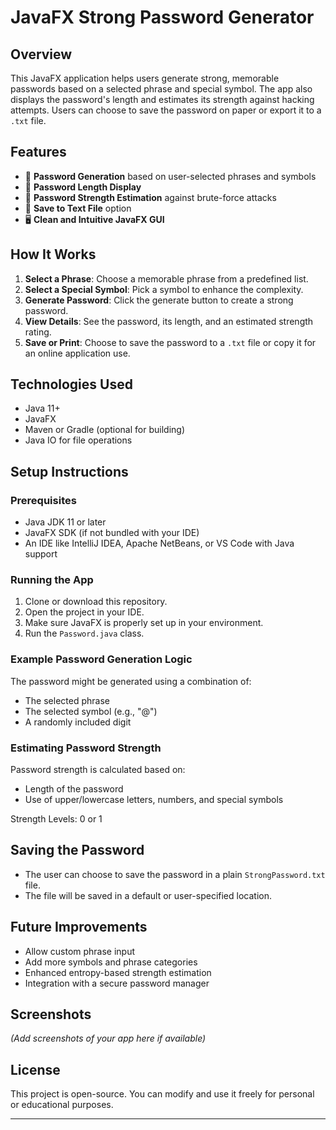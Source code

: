 # JavaFX Strong Password Generator

## Overview

This JavaFX application helps users generate strong, memorable passwords based on a selected phrase and special symbol. The app also displays the password's length and estimates its strength against hacking attempts. Users can choose to save the password on paper or export it to a `.txt` file.

## Features

- 🔐 **Password Generation** based on user-selected phrases and symbols
- 📏 **Password Length Display**
- 🧠 **Password Strength Estimation** against brute-force attacks
- 💾 **Save to Text File** option
- 🖥️ **Clean and Intuitive JavaFX GUI**

## How It Works

1. **Select a Phrase**: Choose a memorable phrase from a predefined list.
2. **Select a Special Symbol**: Pick a symbol to enhance the complexity.
3. **Generate Password**: Click the generate button to create a strong password.
4. **View Details**: See the password, its length, and an estimated strength rating.
5. **Save or Print**: Choose to save the password to a `.txt` file or copy it for an online application use.

## Technologies Used

- Java 11+
- JavaFX
- Maven or Gradle (optional for building)
- Java IO for file operations

## Setup Instructions

### Prerequisites

- Java JDK 11 or later
- JavaFX SDK (if not bundled with your IDE)
- An IDE like IntelliJ IDEA, Apache NetBeans, or VS Code with Java support

### Running the App

1. Clone or download this repository.
2. Open the project in your IDE.
3. Make sure JavaFX is properly set up in your environment.
4. Run the `Password.java` class.

### Example Password Generation Logic

The password might be generated using a combination of:
- The selected phrase
- The selected symbol (e.g., "@")
- A randomly included digit

### Estimating Password Strength

Password strength is calculated based on:
- Length of the password
- Use of upper/lowercase letters, numbers, and special symbols

Strength Levels: 0 or 1

## Saving the Password

- The user can choose to save the password in a plain `StrongPassword.txt` file.
- The file will be saved in a default or user-specified location.

## Future Improvements

- Allow custom phrase input
- Add more symbols and phrase categories
- Enhanced entropy-based strength estimation
- Integration with a secure password manager

## Screenshots

*(Add screenshots of your app here if available)*

## License

This project is open-source. You can modify and use it freely for personal or educational purposes.

---
